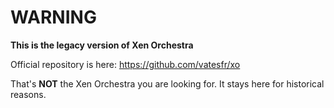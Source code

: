 # WARNING

**This is the legacy version of Xen Orchestra**

Official repository is here: https://github.com/vatesfr/xo

That's **NOT** the Xen Orchestra you are looking for. It stays here for historical reasons.
